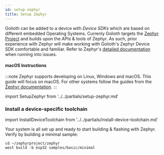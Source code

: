```yaml
---
id: setup-zephyr
title: Setup Zephyr
---
```


Golioth can be added to a device with _Device SDKs_ which are based on different embedded Operating Systems. Currenly Golioth targets the [Zephyr Project](https://www.zephyrproject.org/) and builds upon the APIs & tools of Zephyr. As such, prior experience with Zephyr will make working with Golioth's Zephyr Device SDK comfortable and familiar. Refer to Zephyr's [detailed documentation](https://docs.zephyrproject.org/) when running into issues.

#### macOS Instructions

:::note
Zephyr supports developing on Linux, Windows and macOS. This guide will focus on macOS. For other systems follow the guides from the [Zephyr documentation](https://docs.zephyrproject.org/latest/getting_started/index.html).
:::

import SetupZephyr from '../../partials/setup-zephyr.md'

<SetupZephyr/>

### Install a device-specific toolchain

import InstallDeviceToolchain from '../../partials/install-device-toolchain.md'

<InstallDeviceToolchain />

Your system is all set up and ready to start building & flashing with Zephyr. Verify by building a minimal sample:

```
cd ~/zephyrproject/zephyr
west build -b esp32 samples/basic/minimal
```